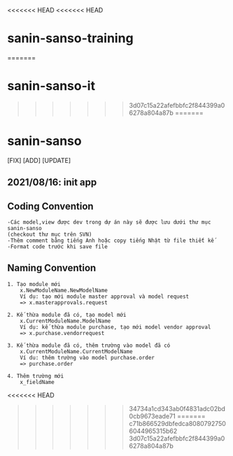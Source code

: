 <<<<<<< HEAD
<<<<<<< HEAD
# sanin-sanso-training
=======
# sanin-sanso-it
>>>>>>> 3d07c15a22afefbbfc2f844399a06278a804a87b
=======
# sanin-sanso

[FIX] [ADD] [UPDATE]

## 2021/08/16: init app

## Coding Convention 
	-Các model,view được dev trong dự án này sẽ được lưu dưới thư mục sanin-sanso 
	(checkout thư mục trên SVN)
	-Thêm comment bằng tiếng Anh hoặc copy tiếng Nhật từ file thiết kế
	-Format code trước khi save file

## Naming Convention
	1. Tạo module mới
		x.NewModuleName.NewModelName
		Ví dụ: tạo mới module master approval và model request
		=> x.masterapprovals.request
	
	2. Kế thừa module đã có, tạo model mới
		x.CurrentModuleName.ModelName
		Ví dụ: kế thừa module purchase, tạo mới model vendor approval
		=> x.purchase.vendorrequest
	
	3. Kế thừa module đã có, thêm trường vào model đã có
		x.CurrentModuleName.CurrentModelName
		Ví du: thêm trường vào model purchase.order
		=> purchase.order
	
	4. Thêm trường mới
		x_fieldName
<<<<<<< HEAD
>>>>>>> 34734a1cd343ab0f4831adc02bd0cb9673eade71
=======
>>>>>>> c71b866529dbfedca80807927506044965315b62
>>>>>>> 3d07c15a22afefbbfc2f844399a06278a804a87b
